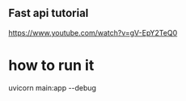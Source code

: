 ## Fast api tutorial
https://www.youtube.com/watch?v=gV-EpY2TeQ0


# how to run it

uvicorn main:app --debug